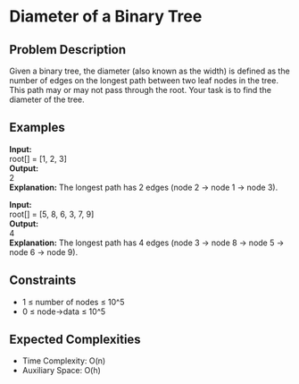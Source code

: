 # Diameter of a Binary Tree

## Problem Description
Given a binary tree, the diameter (also known as the width) is defined as the number of edges on the longest path between two leaf nodes in the tree. This path may or may not pass through the root. Your task is to find the diameter of the tree.

## Examples

**Input:**  
root[] = [1, 2, 3]  
**Output:**  
2  
**Explanation:** The longest path has 2 edges (node 2 -> node 1 -> node 3).  

**Input:**  
root[] = [5, 8, 6, 3, 7, 9]  
**Output:**  
4  
**Explanation:** The longest path has 4 edges (node 3 -> node 8 -> node 5 -> node 6 -> node 9).  

## Constraints
- 1 ≤ number of nodes ≤ 10^5  
- 0 ≤ node->data ≤ 10^5  

## Expected Complexities
- Time Complexity: O(n)  
- Auxiliary Space: O(h)  
